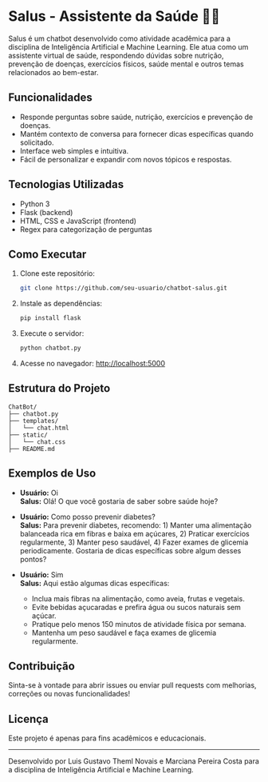 # Salus - Assistente da Saúde 🤖💚

Salus é um chatbot desenvolvido como atividade acadêmica para a disciplina de Inteligência Artificial e Machine Learning. Ele atua como um assistente virtual de saúde, respondendo dúvidas sobre nutrição, prevenção de doenças, exercícios físicos, saúde mental e outros temas relacionados ao bem-estar.

## Funcionalidades

- Responde perguntas sobre saúde, nutrição, exercícios e prevenção de doenças.
- Mantém contexto de conversa para fornecer dicas específicas quando solicitado.
- Interface web simples e intuitiva.
- Fácil de personalizar e expandir com novos tópicos e respostas.

## Tecnologias Utilizadas

- Python 3
- Flask (backend)
- HTML, CSS e JavaScript (frontend)
- Regex para categorização de perguntas

## Como Executar

1. Clone este repositório:
   ```bash
   git clone https://github.com/seu-usuario/chatbot-salus.git
   ```
2. Instale as dependências:
   ```bash
   pip install flask
   ```
3. Execute o servidor:
   ```bash
   python chatbot.py
   ```
4. Acesse no navegador: [http://localhost:5000](http://localhost:5000)

## Estrutura do Projeto

```
ChatBot/
├── chatbot.py
├── templates/
│   └── chat.html
├── static/
│   └── chat.css
├── README.md
```

## Exemplos de Uso

- **Usuário:** Oi  
  **Salus:** Olá! O que você gostaria de saber sobre saúde hoje?

- **Usuário:** Como posso prevenir diabetes?  
  **Salus:** Para prevenir diabetes, recomendo: 1) Manter uma alimentação balanceada rica em fibras e baixa em açúcares, 2) Praticar exercícios regularmente, 3) Manter peso saudável, 4) Fazer exames de glicemia periodicamente. Gostaria de dicas específicas sobre algum desses pontos?

- **Usuário:** Sim  
  **Salus:** Aqui estão algumas dicas específicas:  
  - Inclua mais fibras na alimentação, como aveia, frutas e vegetais.  
  - Evite bebidas açucaradas e prefira água ou sucos naturais sem açúcar.  
  - Pratique pelo menos 150 minutos de atividade física por semana.  
  - Mantenha um peso saudável e faça exames de glicemia regularmente.

## Contribuição

Sinta-se à vontade para abrir issues ou enviar pull requests com melhorias, correções ou novas funcionalidades!

## Licença

Este projeto é apenas para fins acadêmicos e educacionais.

---

Desenvolvido por Luis Gustavo Theml Novais e Marciana Pereira Costa para a disciplina de Inteligência Artificial e Machine Learning.